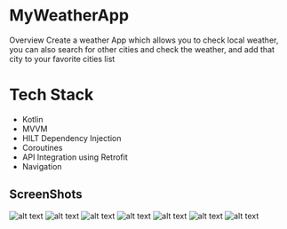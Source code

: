 # MyWeatherApp
Overview
Create a weather App which allows you to check local weather, you can also search for
other cities and check the weather, and add that city to your favorite cities list

# Tech Stack

- Kotlin
- MVVM
- HILT Dependency Injection
- Coroutines
- API Integration using Retrofit
- Navigation


## ScreenShots

![alt text](https://ibb.co/85cbvLp)
![alt text](https://ibb.co/RvM7bW0)
![alt text](https://ibb.co/LpJ8bLV)
![alt text](https://ibb.co/C57sx5b)
![alt text](https://ibb.co/bKzP81M)
![alt text](https://ibb.co/djGrZKt)
![alt text](https://ibb.co/vdqp3LP)